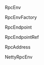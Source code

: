 




RpcEnv  



RpcEnvFactory  




RpcEndpoint  



RpcEndpointRef  



 RpcAddress  


 NettyRpcEnv
